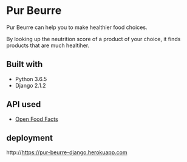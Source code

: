 # Pur Beurre
Pur Beurre can help you to make healthier food choices.

By looking up the neutrition score of a product of your choice, it finds products that are much healtiher.

## Built with
- Python 3.6.5
- Django 2.1.2

## API used
- [Open Food Facts](https://fr.openfoodfacts.org/data)

## deployment
http://https://pur-beurre-django.herokuapp.com



